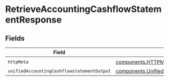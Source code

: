 # RetrieveAccountingCashflowStatementResponse


## Fields

| Field                                                                                                                      | Type                                                                                                                       | Required                                                                                                                   | Description                                                                                                                |
| -------------------------------------------------------------------------------------------------------------------------- | -------------------------------------------------------------------------------------------------------------------------- | -------------------------------------------------------------------------------------------------------------------------- | -------------------------------------------------------------------------------------------------------------------------- |
| `httpMeta`                                                                                                                 | [components.HTTPMetadata](../../models/components/httpmetadata.md)                                                         | :heavy_check_mark:                                                                                                         | N/A                                                                                                                        |
| `unifiedAccountingCashflowstatementOutput`                                                                                 | [components.UnifiedAccountingCashflowstatementOutput](../../models/components/unifiedaccountingcashflowstatementoutput.md) | :heavy_minus_sign:                                                                                                         | N/A                                                                                                                        |